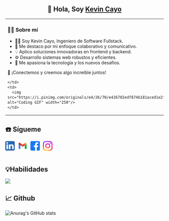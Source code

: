 <h2 align="center">
👋 Hola, Soy <a href="https://portfolio-kevdev.vercel.app/" target="_blank" rel="noreferrer">Kevin Cayo</a> 
</h2>
<table>
  <tr>
    <td>

### 🙋‍♂️ Sobre mí

- 👨‍💻 Soy Kevin Cayo, Ingeniero de Software Fullstack.  
- 🤝 Me destaco por mi enfoque colaborativo y comunicativo.  
- 💡 Aplico soluciones innovadoras en frontend y backend.  
- ⚙️ Desarrollo sistemas web robustos y eficientes.  
- 🚀 Me apasiona la tecnología y los nuevos desafíos.  

📩 ¡Conectemos y creemos algo increíble juntos!

    </td>
    <td>
      <img src="https://i.pinimg.com/originals/e4/26/70/e426702edf874b181aced1e2fa5c6cde.gif" alt="Coding GIF" width="250"/>
    </td>
  </tr>
</table>



## ☎️ Sígueme

<div style="display: flex; gap: 10px;">
    <a href="https://www.linkedin.com/in/kevincayo10">
        <img align="left" src="img/linkedin2.svg" alt="Kevin Cayo | LinkedIn" width="30px"/>
    </a>
    <a href="mailto:kejoelct1002@gmail.com/">
        <img align="left" src="img/gmail.svg" alt="Kevin Cayo | Facebook" width="30px"/>
    </a>
    <a href="https://www.facebook.com/kevin.cayo.52/">
        <img align="left" src="img/facebook.svg" alt="Kevin Cayo | Facebook" width="30px"/>
    </a>
     <a href="https://www.instagram.com/kevincayo10/">
        <img align="left" src="img/instagram.svg" alt="Kevin Cayo | Facebook" width="30px"/>
    </a>
</div>
<br>

## 💡Habilidades

<div>
  <p align="">
      <img src="https://skillicons.dev/icons?i=python,java,javascript,angular,nodejs,react,gcp,mysql,firebase,postman,git&perline=10" />
    
  </p> 
 
</div>

## 📈 Github

![Anurag's GitHub stats](https://github-readme-stats.vercel.app/api?username=KevinCayo10&show_icons=true&theme=dark)
